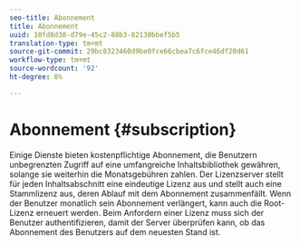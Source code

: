 ```yaml
---
seo-title: Abonnement
title: Abonnement
uuid: 10fd8d38-d79e-45c2-88b3-82130bbef5b5
translation-type: tm+mt
source-git-commit: 29bc8323460d9be0fce66cbea7c6fce46df20d61
workflow-type: tm+mt
source-wordcount: '92'
ht-degree: 0%

---
```



# Abonnement {#subscription}

Einige Dienste bieten kostenpflichtige Abonnement, die Benutzern unbegrenzten Zugriff auf eine umfangreiche Inhaltsbibliothek gewähren, solange sie weiterhin die Monatsgebühren zahlen. Der Lizenzserver stellt für jeden Inhaltsabschnitt eine eindeutige Lizenz aus und stellt auch eine Stammlizenz aus, deren Ablauf mit dem Abonnement zusammenfällt. Wenn der Benutzer monatlich sein Abonnement verlängert, kann auch die Root-Lizenz erneuert werden. Beim Anfordern einer Lizenz muss sich der Benutzer authentifizieren, damit der Server überprüfen kann, ob das Abonnement des Benutzers auf dem neuesten Stand ist.
